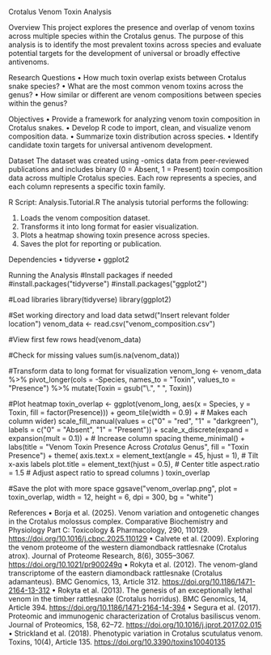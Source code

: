 Crotalus Venom Toxin Analysis

Overview
This project explores the presence and overlap of venom toxins across multiple species within the Crotalus genus. The purpose of this analysis is to identify the most prevalent toxins across species and evaluate potential targets for the development of universal or broadly effective antivenoms.

Research Questions
•	How much toxin overlap exists between Crotalus snake species?
•	What are the most common venom toxins across the genus?
•	How similar or different are venom compositions between species within the genus?

Objectives
•	Provide a framework for analyzing venom toxin composition in Crotalus snakes.
•	Develop R code to import, clean, and visualize venom composition data.
•	Summarize toxin distribution across species.
•	Identify candidate toxin targets for universal antivenom development.

Dataset
The dataset was created using -omics data from peer-reviewed publications and includes binary (0 = Absent, 1 = Present) toxin composition data across multiple Crotalus species. Each row represents a species, and each column represents a specific toxin family.

R Script: Analysis.Tutorial.R
The analysis tutorial performs the following:
1.	Loads the venom composition dataset.
2.	Transforms it into long format for easier visualization.
3.	Plots a heatmap showing toxin presence across species.
4.	Saves the plot for reporting or publication.

Dependencies
•	tidyverse
•	ggplot2

Running the Analysis
#Install packages if needed
#install.packages("tidyverse")
#install.packages("ggplot2")

#Load libraries
library(tidyverse)
library(ggplot2)

#Set working directory and load data
setwd("Insert relevant folder location")
venom_data <- read.csv("venom_composition.csv")

#View first few rows
head(venom_data)

#Check for missing values
sum(is.na(venom_data))

#Transform data to long format for visualization
venom_long <- venom_data %>%
  pivot_longer(cols = -Species, names_to = "Toxin", values_to = "Presence") %>%
  mutate(Toxin = gsub("\\.", " ", Toxin))

#Plot heatmap
toxin_overlap <- ggplot(venom_long, aes(x = Species, y = Toxin, fill = factor(Presence))) +
  geom_tile(width = 0.9) +  # Makes each column wider)
  scale_fill_manual(values = c("0" = "red", "1" = "darkgreen"),
                      labels = c("0" = "Absent", "1" = "Present")) +
  scale_x_discrete(expand = expansion(mult = 0.1)) +  # Increase column spacing
  theme_minimal() +
  labs(title = "Venom Toxin Presence Across *Crotalus* Genus", fill = "Toxin Presence") +
  theme(
    axis.text.x = element_text(angle = 45, hjust = 1),  # Tilt x-axis labels
    plot.title = element_text(hjust = 0.5),  # Center title
    aspect.ratio = 1.5  # Adjust aspect ratio to spread columns
  )
toxin_overlap

#Save the plot with more space
ggsave("venom_overlap.png", plot = toxin_overlap, width = 12, height = 6, dpi = 300, bg = "white")

References
•	Borja et al. (2025). Venom variation and ontogenetic changes in the Crotalus molossus complex. Comparative Biochemistry and Physiology Part C: Toxicology & Pharmacology, 290, 110129. https://doi.org/10.1016/j.cbpc.2025.110129
•	Calvete et al. (2009). Exploring the venom proteome of the western diamondback rattlesnake (Crotalus atrox). Journal of Proteome Research, 8(6), 3055–3067. https://doi.org/10.1021/pr900249q
•	Rokyta et al. (2012). The venom-gland transcriptome of the eastern diamondback rattlesnake (Crotalus adamanteus). BMC Genomics, 13, Article 312. https://doi.org/10.1186/1471-2164-13-312
•	Rokyta et al. (2013). The genesis of an exceptionally lethal venom in the timber rattlesnake (Crotalus horridus). BMC Genomics, 14, Article 394. https://doi.org/10.1186/1471-2164-14-394
•	Segura et al. (2017). Proteomic and immunogenic characterization of Crotalus basiliscus venom. Journal of Proteomics, 158, 62–72. https://doi.org/10.1016/j.jprot.2017.02.015
•	Strickland et al. (2018). Phenotypic variation in Crotalus scutulatus venom. Toxins, 10(4), Article 135. https://doi.org/10.3390/toxins10040135
